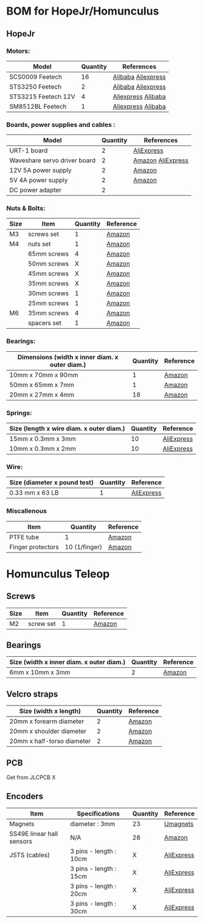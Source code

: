 BOM for HopeJr/Homunculus
========================

## HopeJr

### Motors:

| Model            | Quantity  | References |
|------------------|---------|------------|
| SCS0009 Feetech  | 16      | [Alibaba](https://www.alibaba.com/product-detail/Feetech-Scs0009-Servo-Core-Motor-0_1601260621032.html?spm=a2700.galleryofferlist.normal_offer.5.5e7c13a0XTxJZw) [Aliexpress](https://fr.aliexpress.com/item/1005008869191632.html?spm=a2g0o.productlist.main.1.59137b4d5ODkpH&algo_pvid=0dbf48c4-0888-4775-a964-660a5fb3d6bc&algo_exp_id=0dbf48c4-0888-4775-a964-660a5fb3d6bc-0&pdp_ext_f=%7B%22order%22%3A%226%22%2C%22eval%22%3A%221%22%7D&pdp_npi=4%40dis%21EUR%218.42%217.39%21%21%219.36%218.21%21%4021038df617490543614042614e330a%2112000047023515628%21sea%21FR%210%21ABX&curPageLogUid=63zKgeGaefFV&utparam-url=scene%3Asearch%7Cquery_from%3A)
| STS3250 Feetech  | 2       | [Alibaba](https://www.alibaba.com/product-detail/Feetech-STS3250-12V-50KG-Magnetic-Encoder_1601406488870.html?spm=a2700.galleryofferlist.normal_offer.d_price.2efc13a0wDnZxw) [Aliexpress](https://fr.aliexpress.com/item/1005008926395265.html?spm=a2g0o.productlist.main.2.35861365pBIyFy&algo_pvid=7c3843a8-a37b-4893-a143-4452bb5a4694&algo_exp_id=7c3843a8-a37b-4893-a143-4452bb5a4694-1&pdp_ext_f=%7B%22order%22%3A%2228%22%2C%22eval%22%3A%221%22%2C%22orig_sl_item_id%22%3A%221005008926395265%22%2C%22orig_item_id%22%3A%221005008694980324%22%7D&pdp_npi=4%40dis%21EUR%2162.37%2161.99%21%21%2169.36%2168.93%21%4021038e6617490545417431390e5e1c%2112000047229459771%21sea%21FR%210%21ABX&curPageLogUid=UpwbcMOQ7Gjl&utparam-url=scene%3Asearch%7Cquery_from%3A)
| STS3215 Feetech 12V | 4 | [Aliexpress](https://fr.aliexpress.com/item/1005008742699758.html?spm=a2g0o.productlist.main.2.32912dffXloWDi&algo_pvid=6e9fc361-4144-407f-8441-3a785d3c28b3&algo_exp_id=6e9fc361-4144-407f-8441-3a785d3c28b3-1&pdp_ext_f=%7B%22order%22%3A%2234%22%2C%22eval%22%3A%221%22%7D&pdp_npi=4%40dis%21EUR%217.89%217.39%21%21%218.77%218.21%21%402103835c17490548315058792e3bf0%2112000046482045592%21sea%21FR%210%21ABX&curPageLogUid=ve5xiXTCtbAf&utparam-url=scene%3Asearch%7Cquery_from%3A) [Alibaba](https://www.alibaba.com/product-detail/Feetech-STS3215-SO-ARM100-Servo-12V_1601454342129.html?spm=a2700.galleryofferlist.normal_offer.d_title.66be13a0KgLtVj)
| SM8512BL Feetech | 1       | [Aliexpress](https://fr.aliexpress.com/item/1005008461199168.html?spm=a2g0o.productlist.main.1.51392fd4srxm6Y&algo_pvid=00e0eefa-ae3a-4bb2-ab01-84ec0276fde8&algo_exp_id=00e0eefa-ae3a-4bb2-ab01-84ec0276fde8-0&pdp_ext_f=%7B%22order%22%3A%22-1%22%2C%22eval%22%3A%221%22%7D&pdp_npi=4%40dis%21EUR%21484.99%21484.99%21%21%213873.74%213873.74%21%402103864c17490660354148284e4f7c%2112000045232446049%21sea%21FR%210%21ABX&curPageLogUid=DpB1jzTFNdy6&utparam-url=scene%3Asearch%7Cquery_from%3A) [Alibaba](https://www.alibaba.com/product-detail/12V-24V-85kg-8-Nm-High_1600896859788.html?spm=a2700.galleryofferlist.normal_offer.d_price.6d5513a0PirZbv)

### Boards, power supplies and cables :

| Model            | Quantity  | References |
|------------------|---------|------------|
| URT-1 board       | 2    | [AliExpress](https://fr.aliexpress.com/item/1005008295936678.html?spm=a2g0o.productlist.main.6.9e7156bc1NdD9y&algo_pvid=95d62ddb-afef-4601-901d-54f76de59d0e&algo_exp_id=95d62ddb-afef-4601-901d-54f76de59d0e-5&pdp_ext_f=%7B%22order%22%3A%225%22%2C%22eval%22%3A%221%22%7D&pdp_npi=4%40dis%21EUR%218.89%218.89%21%21%219.91%219.91%21%40211b6c1717491141782881954e8372%2112000044526097191%21sea%21FR%210%21ABX&curPageLogUid=WBixA7esURQq&utparam-url=scene%3Asearch%7Cquery_from%3A)
| Waveshare servo driver board     | 2  | [Amazon](https://www.amazon.fr/Waveshare-Integrates-Control-Applicable-Integrate/dp/B0CJ6TP3TP) [AliExpress](https://fr.aliexpress.com/item/1005006054189812.html?gatewayAdapt=glo2fra)
| 12V 5A power supply | 2    | [Amazon](https://www.amazon.fr/LEDMO-Alimentation-Adaptateur-Transformateurs-Chargeur/dp/B07PGLXK4X)
| 5V 4A power supply | 2     | [Amazon](https://www.amazon.fr/Chargeur-adaptateur-dalimentation-différents-appareils/dp/B01HRR9GY4)
| DC power adapter | 2 |

### Nuts & Bolts:

| Size | Item | Quantity | Reference
|-|-|-|-
| M3 | screws set | 1 | [Amazon](https://www.amazon.fr/Hexagonale-Inoxydable-Boulons-Cylindrique-Assortiment/dp/B0B3MGZ7T2/ref=sr_1_4?crid=1XZJVVYYZEUEY&dib=eyJ2IjoiMSJ9.ncEYDTF2_2SbvcA8soO_ZRIFfUv5YQ2qz8eEfy-SlvvShvZCkkWoe6IgsUGU7SS07EnShROu8RZ6cCdrp4IB9Aws-CDwdGVGDD1mud0X86ZGqCRlSEL4jfjHZbWW1536i6I5M2oWJmazLj2a5S_1vlYafIZmJEFYJ7wLI8si9JjAt2B0mGs_aqZGmAuOym3W-ZVbaua0RnRyUkLtmUNfi4GP7CKpNEAAzaRt5Li_TNuU7jIBRKfbkiTsME1qLlx0ElyXd7C_58fjaUarGGIgrxKB9MqZbhBnybFFSgOF1es.t8OasPlS9WFqoBywk4WnQpOzXcP8M4CAjV0Esu6yipQ&dib_tag=se&keywords=m3%2Bscrew%2Bset&qid=1747066791&s=industrial&sprefix=m3%2Bscrew%2Bset%2Cindustrial%2C67&sr=1-4&th=1)
| M4 | nuts set    | 1 | [Amazon](https://www.amazon.fr/-/en/dp/B0D1V96WXT)
|| 65mm screws | 4 | [Amazon](https://amzn.eu/d/41AhVIU)
|| 50mm screws | X |[Amazon](https://amzn.eu/d/8G91txy)
|| 45mm screws | X |[Amazon](https://amzn.eu/d/9xu0pLa)
|| 35mm screws | X |[Amazon](https://amzn.eu/d/c5xaClV)
|| 30mm screws | 1 |[Amazon](https://amzn.eu/d/7kudpAo)
|| 25mm screws | 1 |[Amazon](https://amzn.eu/d/2BEgJFc)
| M6 | 35mm screws | 4 | [Amazon](https://amzn.eu/d/dzNhSkJ)
|| spacers set | 1 | [Amazon](https://www.amazon.fr/dp/B0D8H3M26T)

### Bearings:

| Dimensions (width x inner diam. x outer diam.) | Quantity | Reference
|-|-|-
| 10mm x 70mm x 90mm | 1 | [Amazon](https://amzn.eu/d/8Xz7m4C)
| 50mm x 65mm x 7mm | 1 | [Amazon](https://amzn.eu/d/1xOo8re)
| 20mm x 27mm x 4mm | 18 | [Amazon](https://amzn.eu/d/9LXO205)

### Springs: 

| Size (length x wire diam. x outer diam.) | Quantity | Reference
|-|-|-
| 15mm x 0.3mm x 3mm | 10 | [AliExpress](https://fr.aliexpress.com/item/4000250320601.html?spm=a2g0o.order_detail.order_detail_item.4.107d7d56n91gFK&gatewayAdapt=glo2fra)
| 10mm x 0.3mm x 2mm | 10 | [AliExpress](https://fr.aliexpress.com/item/4000250320601.html?spm=a2g0o.order_detail.order_detail_item.4.107d7d56n91gFK&gatewayAdapt=glo2fra)

### Wire:

| Size (diameter x pound test) | Quantity | Reference
|-|-|-
|0.33 mm x 63 LB | 1 | [AliExpress](https://fr.aliexpress.com/item/1005002939956976.html?spm=a2g0o.productlist.main.1.4f70ad5eZmSTta&algo_pvid=d6f5447a-fb1b-47e3-98e2-6e60bac619a8&algo_exp_id=d6f5447a-fb1b-47e3-98e2-6e60bac619a8-0&pdp_ext_f=%7B%22order%22%3A%2257%22%2C%22eval%22%3A%221%22%7D&pdp_npi=4%40dis%21EUR%2116.19%2116.19%21%21%2117.75%2117.75%21%4021038e6617470664317737685e1bc4%2112000034219234547%21sea%21FR%216318966755%21X&curPageLogUid=t60A8Jjhk0Av&utparam-url=scene%3Asearch%7Cquery_from%3A)
 

### Miscallenous

|Item| Quantity | Reference
|-|-|-
| PTFE tube | 1 | [Amazon](https://www.amazon.fr/Longueur-PTFE-Tuyau-imprimante-RepRap/dp/B012T96HIS/ref=sr_1_5?crid=12E90BG1ARI2Q&dib=eyJ2IjoiMSJ9.fSJAol_jmCwRUK-TqZMjCH-7A_jubOnqgXY6bwKuiEnNPEd4wCCjwadHrP571RYuVeNAh3YK8rtVoxanPGFeYms7mPQYlVFZNqZL-saDiM8er82kHigSzj33fYZMOTrD_xtsoZpDXzODrsD5IF8eNmaXtg-QgM9vYWrA3SH7YyKYC6wKGxVRVvyratXtg7OQgoUIbKrv0PXZdnAEUtdDF_M-JqXXKsPrHhkGCpM1W6YInS8tCUwPXKk_atnGnm6BrEDWUzaLq7bYePtRLHDHhdh_L78gR7PULFgE7D4vaGM.XeDSEjuu_Doi1qIUucUw4sYlOznuSJnfmalE43cZXYg&dib_tag=se&keywords=ptfe+tube+3mm+od&qid=1747148355&s=industrial&sprefix=ptfe+tube+3mm+od%2Cindustrial%2C63&sr=1-5)
| Finger protectors | 10 (1/finger) | [Amazon](https://www.amazon.fr/Protection-pour-doigts-guitare-anti-glisse/dp/B0C86FRVVQ/ref=sr_1_4_sspa?crid=2WRKZ5PIVYJFV&dib=eyJ2IjoiMSJ9.Zs3eA2VNMDUjfsx6NkdiC8l_q_bA8CLSRcXPFrfJGMyTqJJlVi3KzhPjkDJjX2JF7xQ3AxT6PdFriLieNfwefehTxiusbrByOPhzwA7sOi90Hhnmg0bueL6hmbeXjqMOi_ni7MT11UbBf91clQWZa1bGpYk8c2fX32fZnkcrUM_eESD5uRjSTeBc4yHjDZJeCsnfxy1da6Zf3Zryq3wwE5MOL8jV4Y8D3T4RiFnhkbuGHLphc62PEbnEB27ZAfDpaEIQfVIiYJuiS9hqV6Z4oyMeisWxUCj6ONMCrjdKj1U.8UemV1AlL1Bz5TTSoUK0RGGAoEgLkQ5KG0NLQvlSjyo&dib_tag=se&keywords=finger+protector+guitar&qid=1747151150&sprefix=finger+protector+guitar%2Caps%2C77&sr=8-4-spons&sp_csd=d2lkZ2V0TmFtZT1zcF9hdGY&psc=1)

# Homunculus Teleop

## Screws

| Size | Item | Quantity | Reference 
|-|-|-|-
| M2 | screw set | 1 | [Amazon](https://www.amazon.fr/Pièces-Fraisée-Boulons-rondelles-Inoxydable/dp/B0DD7G2W25/ref=sr_1_4?crid=VLCOZF294FQT&dib=eyJ2IjoiMSJ9.E-NUYpJmJpcHjq3_i_KklxPx6dN5vk6qtQKQJJfhRQOUlwPMVimRDm3DcJaAmXZ-CByX4JcrZU1aYTmjHYbl_MkUYfIS33d9mi4JSXBMT7PjN9s8rgMTk2DahdvYWcB8fvCiGMUBZf-Fg67EoRGH9Bg8JpVD2bYHCs3It4QISyzf59EGovUcumxXgyso07Wis-thCJ8KNNR_nmMj27_OKz24rWJXUNztpamQvQoM8nA.fY0kXhBfGcLclc3azgwRC7exKyLVl4-r7Bws73zdU4U&dib_tag=se&keywords=m2+screw+set+torx&qid=1747066649&s=hi&sprefix=m2+screw+set+torx%2Cdiy%2C57&sr=1-4)

## Bearings

| Size (width x inner diam. x outer diam.) | Quantity | Reference
|-|-|-
| 6mm x 10mm x 3mm | 2 | [Amazon](https://amzn.eu/d/eKGj9gf)

## Velcro straps

| Size (width x length) | Quantity | Reference
|-|-|-
| 20mm x forearm diameter | 2 | [Amazon](https://a.co/d/8bawLVo)
| 20mm x shoulder diameter | 2 | [Amazon](https://a.co/d/8bawLVo)
| 20mm x half-torso diameter | 2 | [Amazon](https://a.co/d/8bawLVo)



## PCB
Get from JLCPCB X

## Encoders

| Item | Specifications | Quantity | Reference
|-|-|-|-
| Magnets |  diameter : 3mm | 23 | [Umagnets](https://www.umagnets.com/p/3mm-x-2mm-diametrically-magnetized-neodymium-disc-magnet-n38-small-powerful-rare-earth-round-magnets-for-craft/)
| SS49E linear hall sensors | N/A | 28 | [Amazon](https://www.amazon.fr/ALLECIN-Capteur-Linéaire-Détecteur-Magnétique/dp/B0CZ6RL4B2/ref=sr_1_1?crid=1MNN6GQAUIQ47&dib=eyJ2IjoiMSJ9.Bs1Vs78XGr-athL9cmo2IHzH1Xhu5Armrwx9WqBJOppGqC8EAHc7nAupm7tY30lSqJHuWCTibARPGqrFmsMOGCpJsSW8hGdFRKGeRfXl4HVonQRK1dXL4Ozmi4zgd6JQy9LW2tagn60KUQezm8goOO68cjAUQlixwCcArEbSXo7hDHEr1hm7sAvsVPYHGKOy9u_o-DhIC9vKNsZfISDii7t297P-u7QF73FbmP5sXMM9x4wL8E1v12dcpZPcg2f5aD4TCAgbQuhsY5uba-YOvSnkTKXTatOvreZMK0IWWt4.gpeIGQpgalZ9L8lLbP4yvji8yxfIW-YCdQjgv33pVx8&dib_tag=se&keywords=ss49e&qid=1747215849&s=industrial&sprefix=ss49e%2Cindustrial%2C75&sr=1-1&th=1)
| JSTS (cables) | 3 pins - length : 10cm | X | [AliExpress](https://fr.aliexpress.com/item/1005007218127653.html?srcSns=sns_Copy&spreadType=socialShare&bizType=ProductDetail&social_params=61110689587&aff_fcid=2334e60433974ad994e9f730394b13c3-1747322012534-07468-_EvdoJua&tt=MG&aff_fsk=_EvdoJua&aff_platform=default&sk=_EvdoJua&aff_trace_key=2334e60433974ad994e9f730394b13c3-1747322012534-07468-_EvdoJua&shareId=61110689587&businessType=ProductDetail&platform=AE&terminal_id=c5bf969a443849edbe60958581978297&afSmartRedirect=y)
|               | 3 pins - length : 15cm | X | [AliExpress](https://fr.aliexpress.com/item/1005007218127653.html?srcSns=sns_Copy&spreadType=socialShare&bizType=ProductDetail&social_params=61110689587&aff_fcid=2334e60433974ad994e9f730394b13c3-1747322012534-07468-_EvdoJua&tt=MG&aff_fsk=_EvdoJua&aff_platform=default&sk=_EvdoJua&aff_trace_key=2334e60433974ad994e9f730394b13c3-1747322012534-07468-_EvdoJua&shareId=61110689587&businessType=ProductDetail&platform=AE&terminal_id=c5bf969a443849edbe60958581978297&afSmartRedirect=y)
|               | 3 pins - length : 20cm | X | [AliExpress](https://fr.aliexpress.com/item/1005007218127653.html?srcSns=sns_Copy&spreadType=socialShare&bizType=ProductDetail&social_params=61110689587&aff_fcid=2334e60433974ad994e9f730394b13c3-1747322012534-07468-_EvdoJua&tt=MG&aff_fsk=_EvdoJua&aff_platform=default&sk=_EvdoJua&aff_trace_key=2334e60433974ad994e9f730394b13c3-1747322012534-07468-_EvdoJua&shareId=61110689587&businessType=ProductDetail&platform=AE&terminal_id=c5bf969a443849edbe60958581978297&afSmartRedirect=y)
|               | 3 pins - length : 30cm | X | [AliExpress](https://fr.aliexpress.com/item/1005007218127653.html?srcSns=sns_Copy&spreadType=socialShare&bizType=ProductDetail&social_params=61110689587&aff_fcid=2334e60433974ad994e9f730394b13c3-1747322012534-07468-_EvdoJua&tt=MG&aff_fsk=_EvdoJua&aff_platform=default&sk=_EvdoJua&aff_trace_key=2334e60433974ad994e9f730394b13c3-1747322012534-07468-_EvdoJua&shareId=61110689587&businessType=ProductDetail&platform=AE&terminal_id=c5bf969a443849edbe60958581978297&afSmartRedirect=y)

